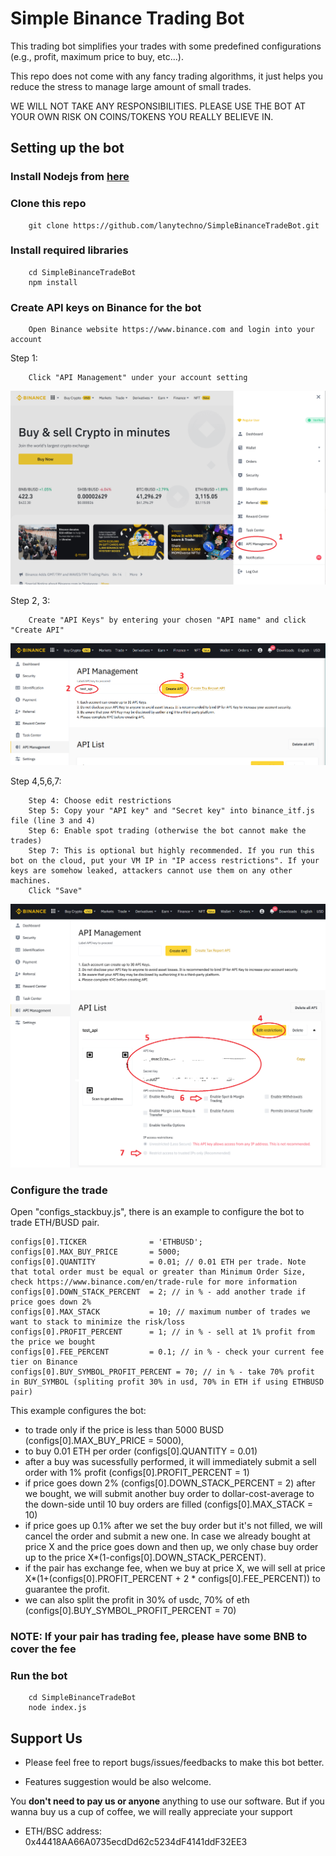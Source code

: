 # Simple Binance Trading Bot

This trading bot simplifies your trades with some predefined configurations (e.g., profit, maximum price to buy, etc...). 

This repo does not come with any fancy trading algorithms, it just helps you reduce the stress to manage large amount of small trades. 

WE WILL NOT TAKE ANY RESPONSIBILITIES. PLEASE USE THE BOT AT YOUR OWN RISK ON COINS/TOKENS YOU REALLY BELIEVE IN.

## Setting up the bot

### Install Nodejs from [here](https://nodejs.org/en/download/)

### Clone this repo
```
    git clone https://github.com/lanytechno/SimpleBinanceTradeBot.git
```

### Install required libraries
```
    cd SimpleBinanceTradeBot
    npm install
```

### Create API keys on Binance for the bot

```
    Open Binance website https://www.binance.com and login into your account
```

Step 1: 
```
    Click "API Management" under your account setting
```
![](/images/step1.png)

Step 2, 3:
```
    Create "API Keys" by entering your chosen "API name" and click "Create API"
```
![](/images/step2.png)

Step 4,5,6,7:
```
    Step 4: Choose edit restrictions
    Step 5: Copy your "API key" and "Secret key" into binance_itf.js file (line 3 and 4)
    Step 6: Enable spot trading (otherwise the bot cannot make the trades)
    Step 7: This is optional but highly recommended. If you run this bot on the cloud, put your VM IP in "IP access restrictions". If your keys are somehow leaked, attackers cannot use them on any other machines. 
    Click "Save"
```
![](/images/step3.png)

### Configure the trade
Open "configs_stackbuy.js", there is an example to configure the bot to trade ETH/BUSD pair.

```
configs[0].TICKER              = 'ETHBUSD';
configs[0].MAX_BUY_PRICE       = 5000;
configs[0].QUANTITY            = 0.01; // 0.01 ETH per trade. Note that total order must be equal or greater than Minimum Order Size, check https://www.binance.com/en/trade-rule for more information
configs[0].DOWN_STACK_PERCENT  = 2; // in % - add another trade if price goes down 2%
configs[0].MAX_STACK           = 10; // maximum number of trades we want to stack to minimize the risk/loss
configs[0].PROFIT_PERCENT      = 1; // in % - sell at 1% profit from the price we bought
configs[0].FEE_PERCENT         = 0.1; // in % - check your current fee tier on Binance
configs[0].BUY_SYMBOL_PROFIT_PERCENT = 70; // in % - take 70% profit in BUY_SYMBOL (spliting profit 30% in usd, 70% in ETH if using ETHBUSD pair)

```

This example configures the bot: 
- to trade only if the price is less than 5000 BUSD (configs[0].MAX_BUY_PRICE = 5000),
- to buy 0.01 ETH per order (configs[0].QUANTITY = 0.01)
- after a buy was sucessfully performed, it will immediately submit a sell order with 1% profit (configs[0].PROFIT_PERCENT = 1)
- if price goes down 2% (configs[0].DOWN_STACK_PERCENT = 2) after we bought, we will submit another buy order to dollar-cost-average to the down-side until 10 buy orders are filled (configs[0].MAX_STACK = 10)
- if price goes up 0.1% after we set the buy order but it's not filled, we will cancel the order and submit a new one. In case we already bought at price X and the price goes down and then up, we only chase buy order up to the price X*(1-configs[0].DOWN_STACK_PERCENT).
- if the pair has exchange fee, when we buy at price X, we will sell at price X*(1+(configs[0].PROFIT_PERCENT + 2 * configs[0].FEE_PERCENT)) to guarantee the profit.
- we can also split the profit in 30% of usdc, 70% of eth (configs[0].BUY_SYMBOL_PROFIT_PERCENT = 70)

### NOTE: If your pair has trading fee, please have some BNB to cover the fee

### Run the bot
```
    cd SimpleBinanceTradeBot
    node index.js
```

## Support Us

- Please feel free to report bugs/issues/feedbacks to make this bot better.

- Features suggestion would be also welcome.

You **don't need to pay us or anyone** anything to use our software. But if you wanna buy us a cup of coffee, we will really appreciate your support
- ETH/BSC address: 0x44418AA66A0735ecdDd62c5234dF4141ddF32EE3
